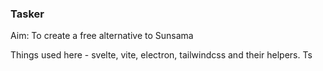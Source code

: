 ### Tasker

Aim: To create a free alternative to Sunsama

Things used here - svelte, vite, electron, tailwindcss and their helpers. Ts